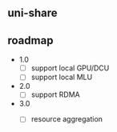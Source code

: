 ## uni-share


## roadmap

- 1.0
  - [ ] support local GPU/DCU 
  - [ ] support local MLU

- 2.0
  - [ ] support RDMA

- 3.0
  - [ ] resource aggregation

 


